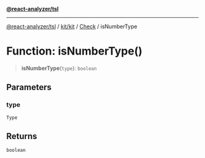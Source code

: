 [**@react-analyzer/tsl**](../../../../../README.md)

***

[@react-analyzer/tsl](../../../../../README.md) / [kit/kit](../../../README.md) / [Check](../README.md) / isNumberType

# Function: isNumberType()

> **isNumberType**(`type`): `boolean`

## Parameters

### type

`Type`

## Returns

`boolean`
